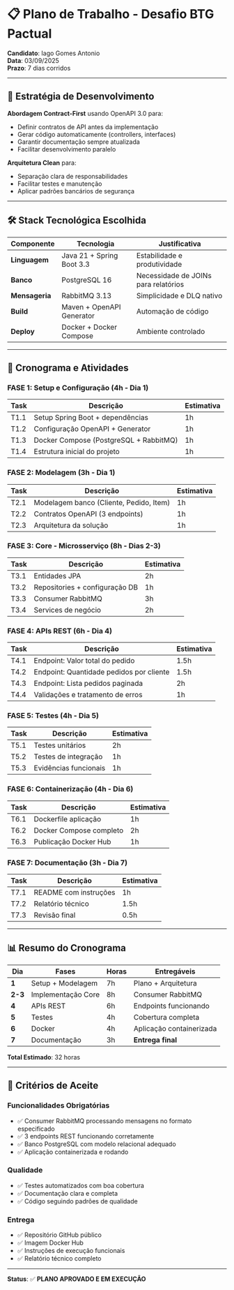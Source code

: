 # 📋 Plano de Trabalho - Desafio BTG Pactual

**Candidato**: Iago Gomes Antonio  
**Data**: 03/09/2025  
**Prazo**: 7 dias corridos  

---

## 🎯 Estratégia de Desenvolvimento

**Abordagem Contract-First** usando OpenAPI 3.0 para:
- Definir contratos de API antes da implementação
- Gerar código automaticamente (controllers, interfaces)
- Garantir documentação sempre atualizada
- Facilitar desenvolvimento paralelo

**Arquitetura Clean** para:
- Separação clara de responsabilidades
- Facilitar testes e manutenção
- Aplicar padrões bancários de segurança

---

## 🛠️ Stack Tecnológica Escolhida

| Componente | Tecnologia | Justificativa |
|------------|------------|---------------|
| **Linguagem** | Java 21 + Spring Boot 3.3 | Estabilidade e produtividade |
| **Banco** | PostgreSQL 16 | Necessidade de JOINs para relatórios |
| **Mensageria** | RabbitMQ 3.13 | Simplicidade e DLQ nativo |
| **Build** | Maven + OpenAPI Generator | Automação de código |
| **Deploy** | Docker + Docker Compose | Ambiente controlado |

---

## 📅 Cronograma e Atividades

### FASE 1: Setup e Configuração (4h - Dia 1)

| Task | Descrição | Estimativa |
|------|-----------|------------|
| T1.1 | Setup Spring Boot + dependências | 1h |
| T1.2 | Configuração OpenAPI + Generator | 1h |
| T1.3 | Docker Compose (PostgreSQL + RabbitMQ) | 1h |
| T1.4 | Estrutura inicial do projeto | 1h |

### FASE 2: Modelagem (3h - Dia 1)

| Task | Descrição | Estimativa |
|------|-----------|------------|
| T2.1 | Modelagem banco (Cliente, Pedido, Item) | 1h |
| T2.2 | Contratos OpenAPI (3 endpoints) | 1h |
| T2.3 | Arquitetura da solução | 1h |

### FASE 3: Core - Microsserviço (8h - Dias 2-3)

| Task | Descrição | Estimativa |
|------|-----------|------------|
| T3.1 | Entidades JPA | 2h |
| T3.2 | Repositories + configuração DB | 1h |
| T3.3 | Consumer RabbitMQ | 3h |
| T3.4 | Services de negócio | 2h |

### FASE 4: APIs REST (6h - Dia 4)

| Task | Descrição | Estimativa |
|------|-----------|------------|
| T4.1 | Endpoint: Valor total do pedido | 1.5h |
| T4.2 | Endpoint: Quantidade pedidos por cliente | 1.5h |
| T4.3 | Endpoint: Lista pedidos paginada | 2h |
| T4.4 | Validações e tratamento de erros | 1h |

### FASE 5: Testes (4h - Dia 5)

| Task | Descrição | Estimativa |
|------|-----------|------------|
| T5.1 | Testes unitários | 2h |
| T5.2 | Testes de integração | 1h |
| T5.3 | Evidências funcionais | 1h |

### FASE 6: Containerização (4h - Dia 6)

| Task | Descrição | Estimativa |
|------|-----------|------------|
| T6.1 | Dockerfile aplicação | 1h |
| T6.2 | Docker Compose completo | 2h |
| T6.3 | Publicação Docker Hub | 1h |

### FASE 7: Documentação (3h - Dia 7)

| Task | Descrição | Estimativa |
|------|-----------|------------|
| T7.1 | README com instruções | 1h |
| T7.2 | Relatório técnico | 1.5h |
| T7.3 | Revisão final | 0.5h |

---

## 📊 Resumo do Cronograma

| Dia | Fases | Horas | Entregáveis |
|-----|-------|-------|-------------|
| **1** | Setup + Modelagem | 7h | Plano + Arquitetura |
| **2-3** | Implementação Core | 8h | Consumer RabbitMQ |
| **4** | APIs REST | 6h | Endpoints funcionando |
| **5** | Testes | 4h | Cobertura completa |
| **6** | Docker | 4h | Aplicação containerizada |
| **7** | Documentação | 3h | **Entrega final** |

**Total Estimado**: 32 horas

---

## 🎯 Critérios de Aceite

### Funcionalidades Obrigatórias
- ✅ Consumer RabbitMQ processando mensagens no formato especificado
- ✅ 3 endpoints REST funcionando corretamente
- ✅ Banco PostgreSQL com modelo relacional adequado
- ✅ Aplicação containerizada e rodando

### Qualidade
- ✅ Testes automatizados com boa cobertura
- ✅ Documentação clara e completa
- ✅ Código seguindo padrões de qualidade

### Entrega
- ✅ Repositório GitHub público
- ✅ Imagem Docker Hub
- ✅ Instruções de execução funcionais
- ✅ Relatório técnico completo

---

**Status**: ✅ **PLANO APROVADO E EM EXECUÇÃO**
